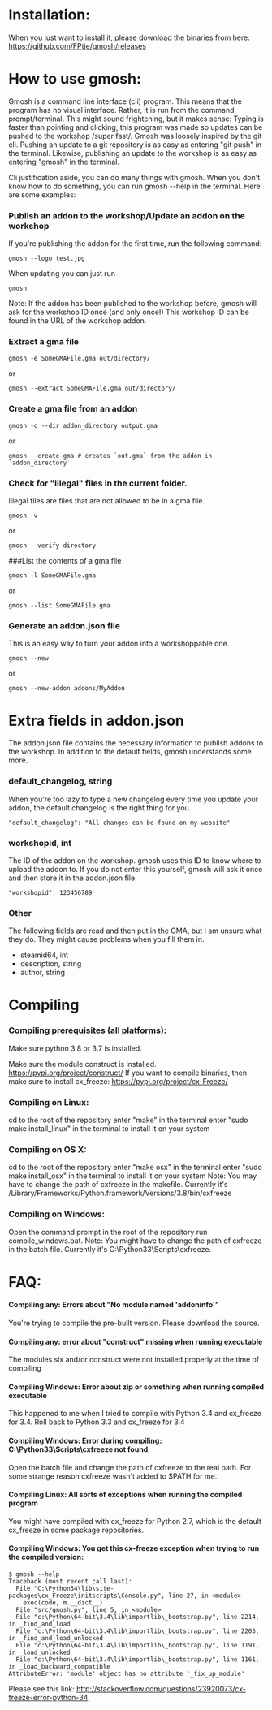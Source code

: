 # Installation:
When you just want to install it, please download the binaries from here:
https://github.com/FPtje/gmosh/releases

# How to use gmosh:
Gmosh is a command line interface (cli) program. This means that the program has no visual interface.
Rather, it is run from the command prompt/terminal. This might sound frightening, but it makes sense:
Typing is faster than pointing and clicking, this program was made so updates can be pushed to the workshop /super fast/.
Gmosh was loosely inspired by the git cli. Pushing an update to a git repository is as easy as entering "git push" in the terminal.
Likewise, publishing an update to the workshop is as easy as entering "gmosh" in the terminal.

Cli justification aside, you can do many things with gmosh. When you don't know how to do something,
you can run gmosh --help in the terminal. Here are some examples:

### Publish an addon to the workshop/Update an addon on the workshop
If you're publishing the addon for the first time, run the following command:
```
gmosh --logo test.jpg
```
When updating you can just run

```
gmosh
```

Note: If the addon has been published to the workshop before, gmosh will ask for the workshop ID once (and only once!)
This workshop ID can be found in the URL of the workshop addon.

### Extract a gma file
```
gmosh -e SomeGMAFile.gma out/directory/
```

or

```
gmosh --extract SomeGMAFile.gma out/directory/
```

### Create a gma file from an addon
```
gmosh -c --dir addon_directory output.gma
```
or
```
gmosh --create-gma # creates `out.gma` from the addon in `addon_directory`
```

### Check for "illegal" files in the current folder.
Illegal files are files that are not allowed to be in a gma file.
```
gmosh -v
```
or
```
gmosh --verify directory
```

###List the contents of a gma file
```
gmosh -l SomeGMAFile.gma
```
or
```
gmosh --list SomeGMAFile.gma
```

### Generate an addon.json file
This is an easy way to turn your addon into a workshoppable one.
```
gmosh --new
```
or
```
gmosh --new-addon addons/MyAddon
```

# Extra fields in addon.json
The addon.json file contains the necessary information to publish addons to the workshop.
In addition to the default fields, gmosh understands some more.

### default_changelog, string
When you're too lazy to type a new changelog every time you update your addon,
the default changelog is the right thing for you.
```
"default_changelog": "All changes can be found on my website"
```

### workshopid, int
The ID of the addon on the workshop. gmosh uses this ID to know where to upload the addon to.
If you do not enter this yourself, gmosh will ask it once and then store it in the addon.json file.
```
"workshopid": 123456789
```

### Other
The following fields are read and then put in the GMA, but I am unsure what they do.
They might cause problems when you fill them in.

- steamid64, int
- description, string
- author, string

# Compiling
### Compiling prerequisites (all platforms):
Make sure python 3.8 or 3.7 is installed.

Make sure the module construct is installed. https://pypi.org/project/construct/
If you want to compile binaries, then make sure to install cx_freeze: https://pypi.org/project/cx-Freeze/

### Compiling on Linux:
cd to the root of the repository
enter "make" in the terminal
enter "sudo make install_linux" in the terminal to install it on your system

### Compiling on OS X:
cd to the root of the repository
enter "make osx" in the terminal
enter "sudo make install_osx" in the terminal to install it on your system
Note: You may have to change the path of cxfreeze in the makefile. Currently it's /Library/Frameworks/Python.framework/Versions/3.8/bin/cxfreeze

### Compiling on Windows:
Open the command prompt in the root of the repository
run compile_windows.bat.
Note: You might have to change the path of cxfreeze in the batch file. Currently it's C:\Python33\Scripts\cxfreeze.

# FAQ:
#### Compiling any: Errors about "No module named 'addoninfo'"
You're trying to compile the pre-built version. Please download the source.

#### Compiling any: error about "construct" missing when running executable
The modules six and/or construct were not installed properly at the time of compiling

#### Compiling Windows: Error about zip or something when running compiled executable
This happened to me when I tried to compile with Python 3.4 and cx_freeze for 3.4. Roll back to Python 3.3 and cx_freeze for 3.4

#### Compiling Windows: Error during compiling: C:\Python33\Scripts\cxfreeze not found
Open the batch file and change the path of cxfreeze to the real path. For some strange reason cxfreeze wasn't added to $PATH for me.

#### Compiling Linux: All sorts of exceptions when running the compiled program
You might have compiled with cx_freeze for Python 2.7, which is the default cx_freeze in some package repositories.

#### Compiling Windows: You get this cx-freeze exception when trying to run the compiled version:
```
$ gmosh --help
Traceback (most recent call last):
  File "C:\Python34\lib\site-packages\cx_Freeze\initscripts\Console.py", line 27, in <module>
    exec(code, m.__dict__)
  File "src/gmosh.py", line 5, in <module>
  File "c:\Python\64-bit\3.4\lib\importlib\_bootstrap.py", line 2214, in _find_and_load
  File "c:\Python\64-bit\3.4\lib\importlib\_bootstrap.py", line 2203, in _find_and_load_unlocked
  File "c:\Python\64-bit\3.4\lib\importlib\_bootstrap.py", line 1191, in _load_unlocked
  File "c:\Python\64-bit\3.4\lib\importlib\_bootstrap.py", line 1161, in _load_backward_compatible
AttributeError: 'module' object has no attribute '_fix_up_module'
```
Please see this link:
http://stackoverflow.com/questions/23920073/cx-freeze-error-python-34
